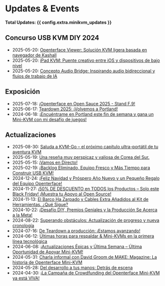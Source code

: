 # Updates & Events

**Total Updates: {{ config.extra.minikvm_updates }}**

## Concurso USB KVM DIY 2024

- 2025-05-20: [Openterface Viewer: Solución KVM ligera basada en navegador de Kashall](250520-kashall-project.es.md)
- 2025-05-20: [iPad KVM: Puente creativo entre iOS y dispositivos de bajo nivel](250520-Casey.es.md)
- 2025-05-20: [Concepto Audio Bridge: Inspirando audio bidireccional y flujos de trabajo de IA](250520-Veera-post.es.md)

## Exposición

- 2025-07-18: [¡Openterface en Open Sauce 2025 - Stand F.9!](250718-open-sauce-2025.es.md)
- 2025-06-17: [Teardown 2025: ¡Volvemos a Portland!](250617-teardown-2025-promote.es.md)
- 2024-06-18: [¡Encuéntrame en Portland este fin de semana y gana un Mini-KVM con mi desafío de juegos!](240618-meet-up-teardown-2024.es.md)

## Actualizaciones

- 2025-08-30: [Saluda a KVM-Go – el próximo capítulo ultra-portátil de tu aventura KVM](250830-kvm-go-pre-launch.es.md)
- 2025-05-19: [Una reseña muy perspicaz y valiosa de Corea del Sur.](250614-tinyrack-review.es.md)
- 2025-05-15: [¡Vamos en Directo!](250515-openterface-tds-annc.es.md)
- 2025-02-19: [¡Backlog Eliminado, Equipo Fresco y Más Tiempo para Construir USB KVM!](250214-fresh-gear-and-more-diy-time.es.md)
- 2024-12-24: [¡Feliz Navidad y Próspero Año Nuevo y un Pequeño Regalo del Equipo Openterface!](241224-merry-christmas.es.md)
- 2024-11-27: [¡50% DE DESCUENTO en TODOS los Productos – Solo este Black Friday! ¡Muestra tu Apoyo al Open Source!](241120-black-friday-2024.es.md)
- 2024-11-13: [El Barco Ha Zarpado y Cables Extra Añadidos al Kit de Herramientas. ¿Qué Sigue?](241107-orange-cable.es.md)
- 2024-10-22: [¡Desafío DIY, Premios Geniales y la Producción Se Acerca a la Meta!](241022-diy-challenge.es.md)
- 2024-08-22: [Superando obstáculos: Actualización de progreso y nueva cronología](240823-overcoming-hurdles.es.md)
- 2024-07-16: [De Teardown a producción: ¡Estamos avanzando!](240716-teardown-to-production.es.md)
- 2024-06-12: [Últimas horas para respaldar & Mini-KVMs en la primera línea tecnológica](240612-last-hours-to-back.es.md)
- 2024-06-08: [¡Actualizaciones Épicas y Última Semana – Última Oportunidad de Apoyar Mini-KVM!](240608-epic_updates_last_chance.es.md)
- 2024-05-31: [Charla informal con David Groom de MAKE: Magazine: La historia de Openterface Mini-KVM](240531_livestram_with_david_make.es.md)
- 2024-05-28: [Del desarrollo a tus manos: Detrás de escena](240528-from-dev-to-your-hands.es.md)
- 2024-04-30: [¡La Campaña de Crowdfunding del Openterface Mini-KVM ya está VIVA!](240430-launch-announcement.es.md)

